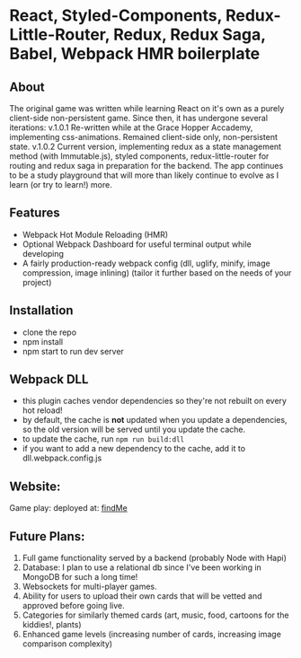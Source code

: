 
# React, Styled-Components, Redux-Little-Router, Redux, Redux Saga, Babel, Webpack HMR boilerplate

## About
The original game was written while learning React on it's own as a purely client-side non-persistent game.
Since then, it has undergone several iterations:
v.1.0.1 Re-written while at the Grace Hopper Accademy, implementing css-animations. Remained client-side only, non-persistent state.
v.1.0.2 Current version, implementing redux as a state management method (with Immutable.js), styled components, redux-little-router for routing and redux saga in preparation for the backend.
The app continues to be a study playground that will more than likely continue to evolve as I learn (or try to learn!) more.

## Features
* Webpack Hot Module Reloading (HMR)
* Optional Webpack Dashboard for useful terminal output while developing
* A fairly production-ready webpack config (dll, uglify, minify, image compression, image inlining) (tailor it further based on the needs of your project)

## Installation
* clone the repo
* npm install
* npm start to run dev server

## Webpack DLL
* this plugin caches vendor dependencies so they're not rebuilt on every hot reload!
* by default, the cache is **not** updated when you update a dependencies, so the old version will be served until you update the cache.
* to update the cache, run `npm run build:dll`
* if you want to add a new dependency to the cache, add it to dll.webpack.config.js

## Website:
Game play: deployed at: [findMe](http://boring-leakey-fc2cb2.netlify.com)

## Future Plans:
1. Full game functionality served by a backend (probably Node with Hapi)
2. Database: I plan to use a relational db since I've been working in MongoDB for such a long time!
3. Websockets for multi-player games.
4. Ability for users to upload their own cards that will be vetted and approved before going live.
5. Categories for similarly themed cards (art, music, food, cartoons for the kiddies!, plants)
6. Enhanced game levels (increasing number of cards, increasing image comparison complexity)
